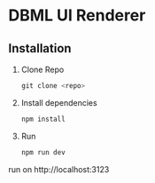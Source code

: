 # DBML UI Renderer

## Installation

1. Clone Repo

   ```javascript
   git clone <repo>
   ```

2. Install dependencies

   ```javascript
   npm install
   ```

3. Run

   ```javascript
   npm run dev
   ```

run on http://localhost:3123
